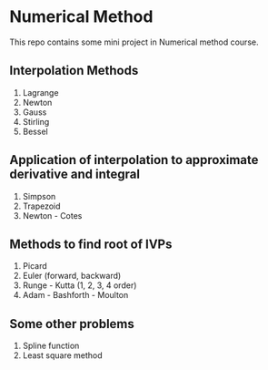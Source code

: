# Numerical Method

This repo contains some mini project in Numerical method course.

## Interpolation Methods
1. Lagrange
2. Newton
3. Gauss
4. Stirling
5. Bessel

## Application of interpolation to approximate derivative and integral
1. Simpson
2. Trapezoid
3. Newton - Cotes

## Methods to find root of IVPs
1. Picard
2. Euler (forward, backward)
3. Runge - Kutta (1, 2, 3, 4 order)
4. Adam - Bashforth - Moulton

## Some other problems
1. Spline function
2. Least square method